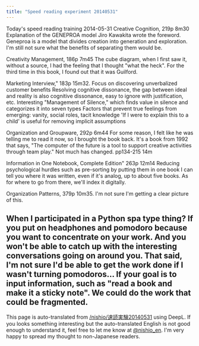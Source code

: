 ```yaml
---
title: "Speed reading experiment 20140531"
---
```


Today's speed reading training
2014-05-31
Creative Cognition, 219p 8m30
Explanation of the GENEPROA model
Jiro Kawakita wrote the foreword.
Geneproa is a model that divides creation into generation and exploration.
I'm still not sure what the benefits of separating them would be.

Creativity Management, 186p 7m45
The cube diagram, when I first saw it, without a source, I had the feeling that I thought "what the heck".
For the third time in this book, I found out that it was Guilford.

Marketing Interview," 183p 15m32.
Focus on discovering unverbalized customer benefits
Resolving cognitive dissonance, the gap between ideal and reality is also cognitive dissonance, easy to ignore with justification, etc.
Interesting "Management of Silence," which finds value in silence and categorizes it into seven types
Factors that prevent true feelings from emerging: vanity, social roles, tacit knowledge
'If I were to explain this to a child' is useful for removing implicit assumptions

Organization and Groupware, 292p 6m44
For some reason, I felt like he was telling me to read it now, so I brought the book back.
It's a book from 1992 that says, "The computer of the future is a tool to support creative activities through team play."
Not much has changed.
pp134-215 14m

Information in One Notebook, Complete Edition" 263p 12m14
Reducing psychological hurdles such as pre-sorting by putting them in one book
I can tell you where it was written, even if it's analog, up to about five books.
As for where to go from there, we'll index it digitally.

Organization Patterns, 379p 10m35.
I'm not sure I'm getting a clear picture of this.

When I participated in a Python spa type thing?
If you put on headphones and pomodoro because you want to concentrate on your work.
And you won't be able to catch up with the interesting conversations going on around you.
That said, I'm not sure I'd be able to get the work done if I wasn't turning pomodoros...
If your goal is to input information, such as "read a book and make it a sticky note".
We could do the work that could be fragmented.
---
This page is auto-translated from [/nishio/速読実験20140531](https://scrapbox.io/nishio/速読実験20140531) using DeepL. If you looks something interesting but the auto-translated English is not good enough to understand it, feel free to let me know at [@nishio_en](https://twitter.com/nishio_en). I'm very happy to spread my thought to non-Japanese readers.